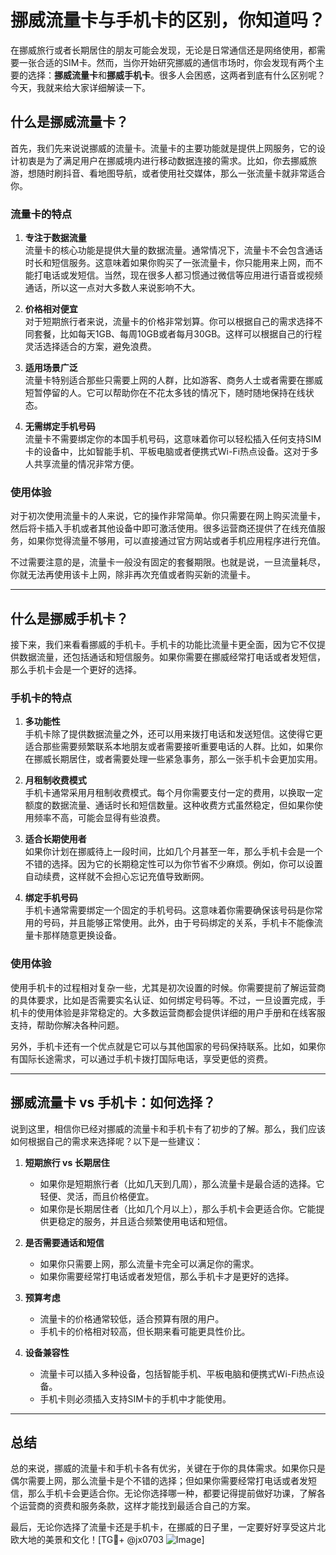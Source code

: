 # 挪威流量卡与手机卡的区别，你知道吗？

在挪威旅行或者长期居住的朋友可能会发现，无论是日常通信还是网络使用，都需要一张合适的SIM卡。然而，当你开始研究挪威的通信市场时，你会发现有两个主要的选择：**挪威流量卡**和**挪威手机卡**。很多人会困惑，这两者到底有什么区别呢？今天，我就来给大家详细解读一下。

## 什么是挪威流量卡？

首先，我们先来说说挪威的流量卡。流量卡的主要功能就是提供上网服务，它的设计初衷是为了满足用户在挪威境内进行移动数据连接的需求。比如，你去挪威旅游，想随时刷抖音、看地图导航，或者使用社交媒体，那么一张流量卡就非常适合你。

### 流量卡的特点

1. **专注于数据流量**  
   流量卡的核心功能是提供大量的数据流量。通常情况下，流量卡不会包含通话时长和短信服务。这意味着如果你购买了一张流量卡，你只能用来上网，而不能打电话或发短信。当然，现在很多人都习惯通过微信等应用进行语音或视频通话，所以这一点对大多数人来说影响不大。

2. **价格相对便宜**  
   对于短期旅行者来说，流量卡的价格非常划算。你可以根据自己的需求选择不同套餐，比如每天1GB、每周10GB或者每月30GB。这样可以根据自己的行程灵活选择适合的方案，避免浪费。

3. **适用场景广泛**  
   流量卡特别适合那些只需要上网的人群，比如游客、商务人士或者需要在挪威短暂停留的人。它可以帮助你在不花太多钱的情况下，随时随地保持在线状态。

4. **无需绑定手机号码**  
   流量卡不需要绑定你的本国手机号码，这意味着你可以轻松插入任何支持SIM卡的设备中，比如智能手机、平板电脑或者便携式Wi-Fi热点设备。这对于多人共享流量的情况非常方便。

### 使用体验

对于初次使用流量卡的人来说，它的操作非常简单。你只需要在网上购买流量卡，然后将卡插入手机或者其他设备中即可激活使用。很多运营商还提供了在线充值服务，如果你觉得流量不够用，可以直接通过官方网站或者手机应用程序进行充值。

不过需要注意的是，流量卡一般没有固定的套餐期限。也就是说，一旦流量耗尽，你就无法再使用该卡上网，除非再次充值或者购买新的流量卡。

---

## 什么是挪威手机卡？

接下来，我们来看看挪威的手机卡。手机卡的功能比流量卡更全面，因为它不仅提供数据流量，还包括通话和短信服务。如果你需要在挪威经常打电话或者发短信，那么手机卡会是一个更好的选择。

### 手机卡的特点

1. **多功能性**  
   手机卡除了提供数据流量之外，还可以用来拨打电话和发送短信。这使得它更适合那些需要频繁联系本地朋友或者需要接听重要电话的人群。比如，如果你在挪威长期居住，或者需要处理一些紧急事务，那么一张手机卡会更加实用。

2. **月租制收费模式**  
   手机卡通常采用月租制收费模式。每个月你需要支付一定的费用，以换取一定额度的数据流量、通话时长和短信数量。这种收费方式虽然稳定，但如果你使用频率不高，可能会显得有些浪费。

3. **适合长期使用者**  
   如果你计划在挪威待上一段时间，比如几个月甚至一年，那么手机卡会是一个不错的选择。因为它的长期稳定性可以为你节省不少麻烦。例如，你可以设置自动续费，这样就不会担心忘记充值导致断网。

4. **绑定手机号码**  
   手机卡通常需要绑定一个固定的手机号码。这意味着你需要确保该号码是你常用的号码，并且能够正常使用。此外，由于号码绑定的关系，手机卡不能像流量卡那样随意更换设备。

### 使用体验

使用手机卡的过程相对复杂一些，尤其是初次设置的时候。你需要提前了解运营商的具体要求，比如是否需要实名认证、如何绑定号码等。不过，一旦设置完成，手机卡的使用体验是非常稳定的。大多数运营商都会提供详细的用户手册和在线客服支持，帮助你解决各种问题。

另外，手机卡还有一个优点就是它可以与其他国家的号码保持联系。比如，如果你有国际长途需求，可以通过手机卡拨打国际电话，享受更低的资费。

---

## 挪威流量卡 vs 手机卡：如何选择？

说到这里，相信你已经对挪威的流量卡和手机卡有了初步的了解。那么，我们应该如何根据自己的需求来选择呢？以下是一些建议：

1. **短期旅行 vs 长期居住**  
   - 如果你是短期旅行者（比如几天到几周），那么流量卡是最合适的选择。它轻便、灵活，而且价格便宜。
   - 如果你是长期居住者（比如几个月以上），那么手机卡会更适合你。它能提供更稳定的服务，并且适合频繁使用电话和短信。

2. **是否需要通话和短信**  
   - 如果你只需要上网，那么流量卡完全可以满足你的需求。
   - 如果你需要经常打电话或者发短信，那么手机卡才是更好的选择。

3. **预算考虑**  
   - 流量卡的价格通常较低，适合预算有限的用户。
   - 手机卡的价格相对较高，但长期来看可能更具性价比。

4. **设备兼容性**  
   - 流量卡可以插入多种设备，包括智能手机、平板电脑和便携式Wi-Fi热点设备。
   - 手机卡则必须插入支持SIM卡的手机中才能使用。

---

## 总结

总的来说，挪威的流量卡和手机卡各有优劣，关键在于你的具体需求。如果你只是偶尔需要上网，那么流量卡是个不错的选择；但如果你需要经常打电话或者发短信，那么手机卡会更适合你。无论你选择哪一种，都要记得提前做好功课，了解各个运营商的资费和服务条款，这样才能找到最适合自己的方案。

最后，无论你选择了流量卡还是手机卡，在挪威的日子里，一定要好好享受这片北欧大地的美景和文化！[TG💪+ @jx0703 ![Image](https://github.com/user-attachments/assets/dbca1d08-cadb-493c-b0ec-ad6f7a83f270)]